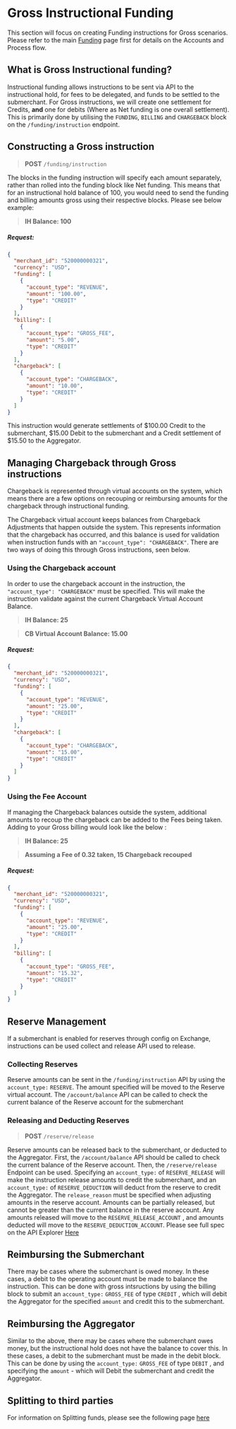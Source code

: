 
# Gross Instructional Funding

This section will focus on creating Funding instructions for Gross scenarios. Please refer to the main [Funding](?path=docs/getting-started/getting-started-funding.md) page first for details on the Accounts and Process flow.

## What is Gross Instructional funding?

Instructional funding allows instructions to be sent via API to the instructional hold, for fees to be delegated, and funds to be settled to the submerchant.
For Gross instructions, we will create one settlement for Credits, **and** one for debits (Where as Net funding is one overall settlement). This is primarily done by utilising the `FUNDING`, `BILLING` and `CHARGEBACK` block on the `/funding/instruction` endpoint.

## Constructing a Gross instruction 

<!-- theme: info -->
>**POST** `/funding/instruction`

The blocks in the funding instruction will specify each amount separately, rather than rolled into the funding block like Net funding. 
This means that for an instructional hold balance of 100, you would need to send the funding and billing amounts gross using their respective blocks. 
Please see below example:
<!-- theme: success -->
>**IH Balance: 100**

##### Request:

```json
{
  "merchant_id": "520000000321",
  "currency": "USD",
  "funding": [
    {
      "account_type": "REVENUE",
      "amount": "100.00",
      "type": "CREDIT"
    }
  ],
  "billing": [
    {
      "account_type": "GROSS_FEE",
      "amount": "5.00",
      "type": "CREDIT"
    }
  ],
  "chargeback": [
    {
      "account_type": "CHARGEBACK",
      "amount": "10.00",
      "type": "CREDIT"
    }
  ]
}

```
This instruction would generate settlements of $100.00 Credit to the submerchant, $15.00 Debit to the submerchant and a Credit settlement of $15.50 to the Aggregator.

## Managing Chargeback through Gross instructions

Chargeback is represented through virtual accounts on the system, which means there are a few options on recouping or reimbursing amounts for the chargeback through instructional funding.

The Chargeback virtual account keeps balances from Chargeback Adjustments that happen outside the system. This represents information that the chargeback has occurred, and this balance is used for validation when instruction funds with an `"account_type": "CHARGEBACK"`. There are two ways of doing this through Gross instructions, seen below.

### Using the Chargeback account

In order to use the chargeback account in the instruction, the `"account_type": "CHARGEBACK"` must be specified. This will make the instruction validate against the current Chargeback Virtual Account Balance.
<!-- theme: success -->
>**IH Balance: 25**

<!-- theme: warning -->
>**CB Virtual Account Balance: 15.00**

##### Request:
```json
{
  "merchant_id": "520000000321",
  "currency": "USD",
  "funding": [
    {
      "account_type": "REVENUE",
      "amount": "25.00",
      "type": "CREDIT"
    }
  ],
  "chargeback": [
    {
      "account_type": "CHARGEBACK",
      "amount": "15.00",
      "type": "CREDIT"
    }
  ]
}

```

### Using the Fee Account

If managing the Chargeback balances outside the system, additional amounts to recoup the chargeback can be added to the Fees being taken. Adding to your Gross billing would look like the below :

<!-- theme: success -->
>**IH Balance: 25**

<!-- theme: warning -->
>**Assuming a Fee of 0.32 taken, 15 Chargeback recouped**

##### Request:
```json
{
  "merchant_id": "520000000321",
  "currency": "USD",
  "funding": [
    {
      "account_type": "REVENUE",
      "amount": "25.00",
      "type": "CREDIT"
    }
  ],
  "billing": [
    {
      "account_type": "GROSS_FEE",
      "amount": "15.32",
      "type": "CREDIT"
    }
  ]
}

```
##  Reserve Management

If a submerchant is enabled for reserves through config on Exchange, instructions can be used collect and release API used to release. 

### Collecting Reserves

Reserve amounts can be sent in the `/funding/instruction` API by using the `account_type:` `RESERVE`. The amount specified will be moved to the Reserve virtual account. The `/account/balance` API can be called to check the current balance of the Reserve account for the submerchant

### Releasing and Deducting Reserves

<!-- theme: info -->
>**POST** `/reserve/release`

Reserve amounts can be released back to the submerchant, or deducted to the Aggregator. First, the `/account/balance` API should be called to check the current balance of the Reserve account.
Then, the `/reserve/release` Endpoint can be used. Specifying an `account_type:` of `RESERVE_RELEASE` will make the instruction release amounts to credit the submerchant, and an `account_type:` of `RESERVE_DEDUCTION` will deduct from the reserve to credit the Aggregator.
The `release_reason` must be specified when adjusting amounts in the reserve account. 
Amounts can be partially released, but cannot be greater than the current balance in the reserve account.
Any amounts released will move to the `RESERVE_RELEASE_ACCOUNT` , and amounts deducted will move to the `RESERVE_DEDUCTION_ACCOUNT`.
Please see full spec on the API Explorer [Here](../api/?type=post&path=/reserve/release) 

## Reimbursing the Submerchant

There may be cases where the submerchant is owed money. In these cases, a debit to the operating account must be made to balance the instruction. 
This can be done with gross intsructions by using the billing block to submit an `account_type:` `GROSS_FEE` of type `CREDIT` , which will debit the Aggregator for the specified `amount` and credit this to the submerchant.

## Reimbursing the Aggregator

Similar to the above, there may be cases where the submerchant owes money, but the instructional hold does not have the balance to cover this. In these cases, a debit to the submerchant must be made in the debit block.
This can be done by using the `account_type:` `GROSS_FEE` of type `DEBIT` , and specifying the `amount` - which will Debit the submerchant and credit the Aggregator.

## Splitting to third parties

For information on Splitting funds, please see the following page [here](?path=docs/getting-started/getting-started-instfunding-split.md)

